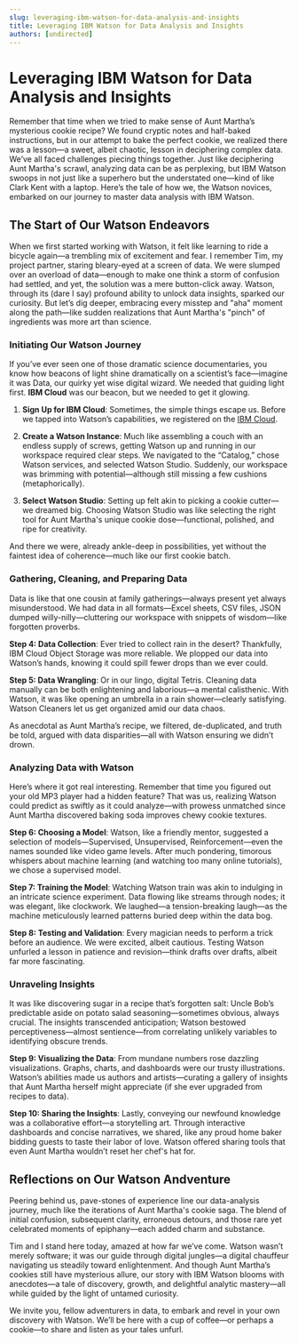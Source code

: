 ```yaml
---
slug: leveraging-ibm-watson-for-data-analysis-and-insights
title: Leveraging IBM Watson for Data Analysis and Insights
authors: [undirected]
---
```



# Leveraging IBM Watson for Data Analysis and Insights

Remember that time when we tried to make sense of Aunt Martha’s mysterious cookie recipe? We found cryptic notes and half-baked instructions, but in our attempt to bake the perfect cookie, we realized there was a lesson—a sweet, albeit chaotic, lesson in deciphering complex data. We’ve all faced challenges piecing things together. Just like deciphering Aunt Martha's scrawl, analyzing data can be as perplexing, but IBM Watson swoops in not just like a superhero but the understated one—kind of like Clark Kent with a laptop. Here’s the tale of how we, the Watson novices, embarked on our journey to master data analysis with IBM Watson.

## The Start of Our Watson Endeavors

When we first started working with Watson, it felt like learning to ride a bicycle again—a trembling mix of excitement and fear. I remember Tim, my project partner, staring bleary-eyed at a screen of data. We were slumped over an overload of data—enough to make one think a storm of confusion had settled, and yet, the solution was a mere button-click away. Watson, through its (dare I say) profound ability to unlock data insights, sparked our curiosity. But let’s dig deeper, embracing every misstep and "aha" moment along the path—like sudden realizations that Aunt Martha's "pinch" of ingredients was more art than science.

### Initiating Our Watson Journey

If you’ve ever seen one of those dramatic science documentaries, you know how beacons of light shine dramatically on a scientist’s face—imagine it was Data, our quirky yet wise digital wizard. We needed that guiding light first. **IBM Cloud** was our beacon, but we needed to get it glowing.

1. **Sign Up for IBM Cloud**: Sometimes, the simple things escape us. Before we tapped into Watson’s capabilities, we registered on the [IBM Cloud](https://cloud.ibm.com/registration). 

2. **Create a Watson Instance**: Much like assembling a couch with an endless supply of screws, getting Watson up and running in our workspace required clear steps. We navigated to the “Catalog,” chose Watson services, and selected Watson Studio. Suddenly, our workspace was brimming with potential—although still missing a few cushions (metaphorically).

3. **Select Watson Studio**: Setting up felt akin to picking a cookie cutter—we dreamed big. Choosing Watson Studio was like selecting the right tool for Aunt Martha's unique cookie dose—functional, polished, and ripe for creativity.

And there we were, already ankle-deep in possibilities, yet without the faintest idea of coherence—much like our first cookie batch.

### Gathering, Cleaning, and Preparing Data

Data is like that one cousin at family gatherings—always present yet always misunderstood. We had data in all formats—Excel sheets, CSV files, JSON dumped willy-nilly—cluttering our workspace with snippets of wisdom—like forgotten proverbs.

**Step 4: Data Collection**: Ever tried to collect rain in the desert? Thankfully, IBM Cloud Object Storage was more reliable. We plopped our data into Watson’s hands, knowing it could spill fewer drops than we ever could.

**Step 5: Data Wrangling**: Or in our lingo, digital Tetris. Cleaning data manually can be both enlightening and laborious—a mental calisthenic. With Watson, it was like opening an umbrella in a rain shower—clearly satisfying. Watson Cleaners let us get organized amid our data chaos.

As anecdotal as Aunt Martha’s recipe, we filtered, de-duplicated, and truth be told, argued with data disparities—all with Watson ensuring we didn’t drown.

### Analyzing Data with Watson

Here’s where it got real interesting. Remember that time you figured out your old MP3 player had a hidden feature? That was us, realizing Watson could predict as swiftly as it could analyze—with prowess unmatched since Aunt Martha discovered baking soda improves chewy cookie textures.

**Step 6: Choosing a Model**: Watson, like a friendly mentor, suggested a selection of models—Supervised, Unsupervised, Reinforcement—even the names sounded like video game levels. After much pondering, timorous whispers about machine learning (and watching too many online tutorials), we chose a supervised model.

**Step 7: Training the Model**: Watching Watson train was akin to indulging in an intricate science experiment. Data flowing like streams through nodes; it was elegant, like clockwork. We laughed—a tension-breaking laugh—as the machine meticulously learned patterns buried deep within the data bog.

**Step 8: Testing and Validation**: Every magician needs to perform a trick before an audience. We were excited, albeit cautious. Testing Watson unfurled a lesson in patience and revision—think drafts over drafts, albeit far more fascinating.

### Unraveling Insights

It was like discovering sugar in a recipe that’s forgotten salt: Uncle Bob’s predictable aside on potato salad seasoning—sometimes obvious, always crucial. The insights transcended anticipation; Watson bestowed perceptiveness—almost sentience—from correlating unlikely variables to identifying obscure trends.

**Step 9: Visualizing the Data**: From mundane numbers rose dazzling visualizations. Graphs, charts, and dashboards were our trusty illustrations. Watson’s abilities made us authors and artists—curating a gallery of insights that Aunt Martha herself might appreciate (if she ever upgraded from recipes to data).

**Step 10: Sharing the Insights**: Lastly, conveying our newfound knowledge was a collaborative effort—a storytelling art. Through interactive dashboards and concise narratives, we shared, like any proud home baker bidding guests to taste their labor of love. Watson offered sharing tools that even Aunt Martha wouldn’t reset her chef's hat for.

## Reflections on Our Watson Andventure

Peering behind us, pave-stones of experience line our data-analysis journey, much like the iterations of Aunt Martha's cookie saga. The blend of initial confusion, subsequent clarity, erroneous detours, and those rare yet celebrated moments of epiphany—each added charm and substance.

Tim and I stand here today, amazed at how far we’ve come. Watson wasn’t merely software; it was our guide through digital jungles—a digital chauffeur navigating us steadily toward enlightenment. And though Aunt Martha’s cookies still have mysterious allure, our story with IBM Watson blooms with anecdotes—a tale of discovery, growth, and delightful analytic mastery—all while guided by the light of untamed curiosity.

We invite you, fellow adventurers in data, to embark and revel in your own discovery with Watson. We’ll be here with a cup of coffee—or perhaps a cookie—to share and listen as your tales unfurl.